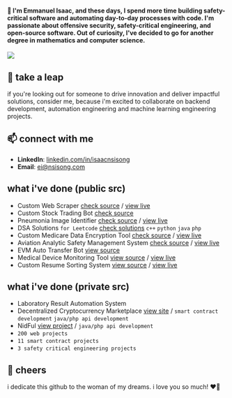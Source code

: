 #### 👋 I'm Emmanuel Isaac, and these days, I spend more time building safety-critical software and automating day-to-day processes with code. I'm passionate about offensive security, safety-critical engineering, and open-source software. Out of curiosity, I've decided to go for another degree in mathematics and computer science.

![](https://komarev.com/ghpvc/?username=1cbyc&color=blueviolet)

## 🔭 take a leap
if you're looking out for someone to drive innovation and deliver impactful solutions, consider me, because i'm excited to collaborate on backend development, automation engineering and machine learning engineering projects.

## 📫 connect with me
- **LinkedIn**: [linkedin.com/in/isaacnsisong](https://linkedin.com/in/isaacnsisong)
- **Email**: [ei@nsisong.com](mailto:ei@nsisong.com)

## what i've done (public src)
- Custom Web Scraper [check source](https://github.com/1cbyc/1cbyc-web-scraper) / [view live](https://webscraper.nsisong.com)
- Custom Stock Trading Bot [check source](https://github.com/1cbyc/1cbyc-trading-bot)
- Pneumonia Image Identifier [check source](https://github.com/1cbyc/image_classification) / [view live]()
- DSA Solutions `for Leetcode` [check solutions](https://github.com/1cbyc/leetcode) `c++` `python` `java` `php`
- Custom Medicare Data Encryption Tool [check source](https://github.com/1cbyc/healthcare_data_encryption_tool) / [view live]()
- Aviation Analytic Safety Management System [check source](https://github.com/1cbyc/aviation-safety-management-system) / [view live](asms.nsisong.com)
- EVM Auto Transfer Bot [view source](https://github.com/1cbyc/EVM-AutoTransfer-Bot)
- Medical Device Monitoring Tool [view source](https://github.com/1cbyc/medical_device_monitor) / [view live]()
- Custom Resume Sorting System [view source](https://github.com/1cbyc/resume_screener) / [view live]()

## what i've done (private src)
- Laboratory Result Automation System
- Decentralized Cryptocurrency Marketplace [view site](https://p2pfi.co/)  / `smart contract development` `java/php api development`
- NidFul [view project](https://nidful.com/) / `java/php api development`
- `200 web projects`
- `11 smart contract projects`
- `3 safety critical engineering projects`

[//]: # (- `i have more than 200 web projects to showcase, and a little over 11 smart contract development projects to showcase here and 3 safety critical engineering project to showcase &#40;for healthcare, ofcourse&#41;`)


## 💖 cheers
i dedicate this github to the woman of my dreams. i love you so much! ❤️🌹

